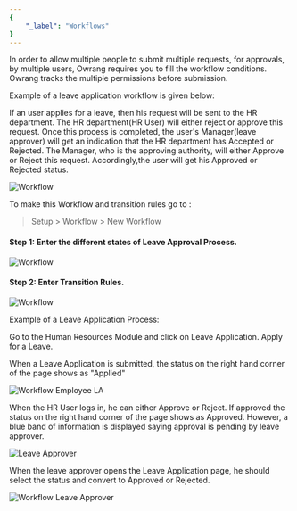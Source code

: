 ```yaml
---
{
	"_label": "Workflows"
}
---
```

In order to allow multiple people to submit  multiple requests, for approvals, by multiple users, Owrang requires you to fill the workflow conditions. Owrang tracks the multiple permissions before submission.

Example of a leave application workflow is given below:

If an user  applies for a leave, then his request will be sent to the HR department. The HR department(HR User) will either reject or approve this request. Once this process is completed, the user's Manager(leave approver) will get an indication that the HR department has Accepted or Rejected. The Manager, who is the approving authority, will either Approve or Reject this request. Accordingly,the user will get his Approved or Rejected status. 

![Workflow](img/workflow-leave-fl.jpg)




To make this Workflow and transition rules go to :

 > Setup > Workflow > New Workflow


#### Step 1: Enter the different states of Leave Approval Process.


 ![Workflow](img/workflow-leave1.png)



#### Step 2: Enter Transition Rules.


![Workflow](img/workflow-leave2.png)


Example of a Leave Application Process:

Go to the Human Resources Module and click on Leave Application. Apply for a Leave.

When a Leave Application is submitted, the status on the right hand corner of the page shows as "Applied"

![Workflow Employee LA](img/workflow-employee-la.png)

When the HR User logs in,  he can either Approve or Reject. If approved the status on the right hand corner of the page shows as Approved. However, a blue band of information is displayed saying approval is pending by leave approver.

![Leave Approver](img/workflow-hr-user-la.png)


When the leave approver opens the Leave Application page, he should select the status and convert to Approved or Rejected.

![Workflow Leave Approver](img/workflow-leave-approver-la.png)



